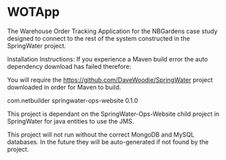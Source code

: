 # WOTApp

The Warehouse Order Tracking Application for the NBGardens case study designed to connect to the rest of the system constructed in the SpringWater project.

Installation Instructions:
If you experience a Maven build error the auto dependency download has failed therefore:

You will require the https://github.com/DaveWoodie/SpringWater project downloaded in order for Maven to build.

<dependency>
	<groupId>com.netbuilder</groupId>
	<artifactId>springwater-ops-website</artifactId>
	<version>0.1.0</version>
</dependency>

This project is dependant on the SpringWater-Ops-Website child project in SpringWater for java entities to use the JMS.

This project will not run without the correct MongoDB and MySQL databases. In the future they will be auto-generated if not found by the project.
